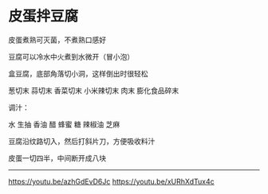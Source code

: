 # 皮蛋拌豆腐

皮蛋煮熟可灭菌，不煮熟口感好

豆腐可以冷水中火煮到水微开（冒小泡）

盒豆腐，底部角落切小洞，这样倒出时很轻松

葱切末
蒜切末
香菜切末
小米辣切末
肉末
膨化食品碎末

调汁：

水
生抽
香油
醋
蜂蜜
糖
辣椒油
芝麻



豆腐沿纹路切入，然后打斜片刀，方便吸收料汁

皮蛋一切四半，中间断开成八块


---

https://youtu.be/azhGdEvD6Jc
https://youtu.be/xURhXdTux4c